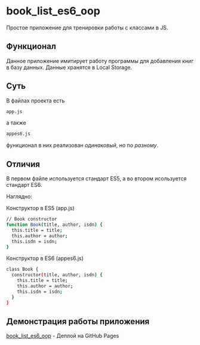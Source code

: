 # book_list_es6_oop

Простое приложение для тренировки работы с классами в JS.

## Функционал

Данное приложение имитирует работу программы для добавления книг в базу данных. Данные хранятся в Local Storage.

## Суть

В файлах проекта есть
 ```sh
app.js
```
а также 
 ```sh
appes6.js
```
функционал в них реализован *одинаковый*,  но по *разному*.

## Отличия
В первом файле используется стандарт ES5, а во втором исользуется стандарт ES6.

Наглядно:

Конструктор в ES5 (app.js)

```sh
// Book constructor
function Book(title, author, isdn) {
  this.title = title;
  this.author = author;
  this.isdn = isdn;
}
```

Конструктор в ES6 (appes6.js)

```sh
class Book {
  constructor(title, author, isdn) {
    this.title = title;
    this.author = author;
    this.isdn = isdn;
  }
}
```

## Демонстрация работы приложения
[book_list_es6_oop](https://vitjaz.github.io/book_list_es6_oop/) - Деплой на GitHub Pages
